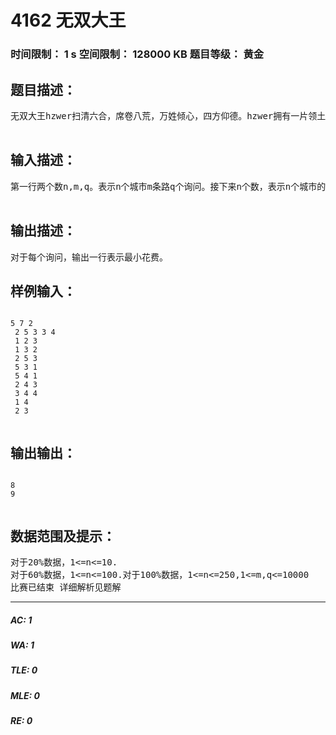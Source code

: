 # 4162 无双大王   
### 时间限制： 1 s     空间限制： 128000 KB     题目等级： 黄金  
## 题目描述：  

<pre>
无双大王hzwer扫清六合，席卷八荒，万姓倾心，四方仰德。hzwer拥有一片领土，其中有n个城市和m条双向道路。他规定每个人在领土上行走都要交过路费，同时进城也要交进城费。不同道路的过路费可能不同，不同城市的进城费可能不同。但是hzwer规定，如果缴纳x的进城费，那么所有小于x的进城费就不用缴纳了。（即只缴纳一条路径上的所有过路费和最大的进城费）那么从s城市出发到t城市，要缴纳多少费用？（s城市和t城市进城费也要算）  

</pre>
  
  
## 输入描述：  

<pre>
第一行两个数n,m,q。表示n个城市m条路q个询问。接下来n个数，表示n个城市的进城费。接下来m行，每行3个数，表示一条路径的两端和过路费。接下来q行，每行两个数s,t，表示询问从s到t的最小花费。  

</pre>
  
  
## 输出描述：  

<pre>
对于每个询问，输出一行表示最小花费。
</pre>
  
  
## 样例输入：  

<pre><code>
5 7 2  
 2 5 3 3 4  
 1 2 3  
 1 3 2  
 2 5 3  
 5 3 1  
 5 4 1  
 2 4 3  
 3 4 4  
 1 4  
 2 3  

</code></pre>
  
  
## 输出输出：  

<pre><code>
8  
9  

</code></pre>
  
  
## 数据范围及提示：  

<pre>
对于20%数据，1<=n<=10.  
对于60%数据，1<=n<=100.对于100%数据，1<=n<=250,1<=m,q<=10000  
比赛已结束 详细解析见题解
</pre>
  
  
***  

##### AC: 1  
##### WA: 1  
##### TLE: 0  
##### MLE: 0  
##### RE: 0  
